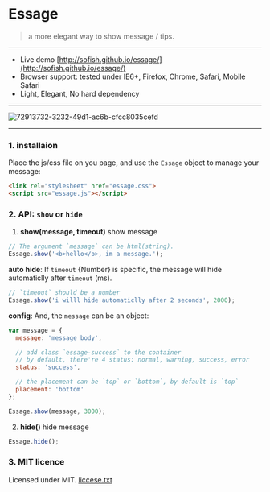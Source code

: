 #  Essage

> a more elegant way to show message / tips.

-------------------------

- Live demo [http://sofish.github.io/essage/](http://sofish.github.io/essage/)
- Browser support: tested under IE6+, Firefox, Chrome, Safari, Mobile Safari
- Light, Elegant, No hard dependency

-------------------------

![72913732-3232-49d1-ac6b-cfcc8035cefd](https://f.cloud.github.com/assets/153183/1231987/9daee03c-287f-11e3-97e1-f8a66d425814.png)

-------------------------

### 1. installaion

Place the js/css file on you page, and use the `Essage` object to manage your message:

```html
<link rel="stylesheet" href="essage.css">
<script src="essage.js"></script>
```

### 2. API: `show` or `hide`

1. **show(message, timeout)** show message

 ```js
 // The argument `message` can be html(string).
 Essage.show('<b>hello</b>, im a message.');
 ```

 **auto hide**: If `timeout` {Number} is specific, the message will hide automaticlly after `timeout` (ms).

 ```js
 // `timeout` should be a number
 Essage.show('i willl hide automaticlly after 2 seconds', 2000);
 ```

 **config**: And, the `message` can be an object:

 ```js
 var message = {
   message: 'message body',

   // add class `essage-success` to the container
   // by default, there're 4 status: normal, warning, success, error
   status: 'success',

   // the placement can be `top` or `bottom`, by default is `top`
   placement: 'bottom'
 };

 Essage.show(message, 3000);
 ```

2. **hide()** hide message

 ```js
 Essage.hide();
 ```

### 3. MIT licence

Licensed under MIT. [liccese.txt](https://github.com/sofish/essage/blob/master/license.txt)




